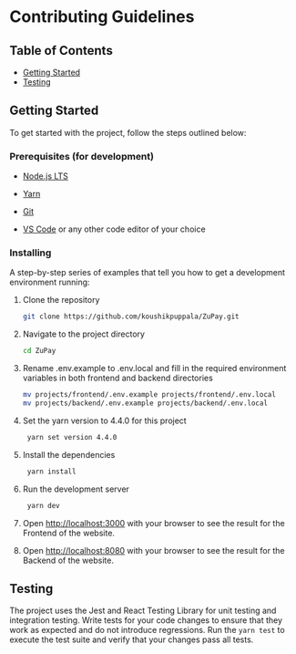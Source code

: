 # Contributing Guidelines

## Table of Contents

-   [Getting Started](#getting-started)
-   [Testing](#testing)

## Getting Started

To get started with the project, follow the steps outlined below:

### Prerequisites (for development)

-   [Node.js LTS](https://nodejs.org/en/)

-   [Yarn](https://yarnpkg.com/)

-   [Git](https://git-scm.com/)

-   [VS Code](https://code.visualstudio.com/) or any other code editor of your choice

### Installing

A step-by-step series of examples that tell you how to get a development environment running:

1. Clone the repository

    ```bash
    git clone https://github.com/koushikpuppala/ZuPay.git
    ```

2. Navigate to the project directory

    ```bash
    cd ZuPay
    ```

3. Rename .env.example to .env.local and fill in the required environment variables in both frontend and backend directories

    ```bash
    mv projects/frontend/.env.example projects/frontend/.env.local
    mv projects/backend/.env.example projects/backend/.env.local
    ```

4. Set the yarn version to 4.4.0 for this project

    ```bash
     yarn set version 4.4.0
    ```

5. Install the dependencies

    ```bash
     yarn install
    ```

6. Run the development server

    ```bash
     yarn dev
    ```

7. Open [http://localhost:3000](http://localhost:3000) with your browser to see the result for the Frontend of the website.

8. Open [http://localhost:8080](http://localhost:8080) with your browser to see the result for the Backend of the website.

## Testing

The project uses the Jest and React Testing Library for unit testing and integration testing. Write tests for your code changes to ensure that they work as expected and do not introduce regressions. Run the `yarn test` to execute the test suite and verify that your changes pass all tests.
